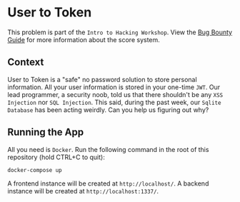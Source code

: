 # User to Token

This problem is part of the `Intro to Hacking Workshop`. View the [Bug Bounty Guide](https://github.com/hackmtlca/bug-bounty-guide) for more information about the score system.

## Context

User to Token is a "safe" no password solution to store personal information. All your user information is stored in your one-time `JWT`. Our lead programmer, a security noob, told us that there shouldn't be any `XSS Injection` nor `SQL Injection`. This said, during the past week, our `Sqlite Database` has been acting weirdly. Can you help us figuring out why?

## Running the App

All you need is `Docker`. Run the following command in the root of this repository (hold CTRL+C to quit):

```
docker-compose up
```

A frontend instance will be created at `http://localhost/`. A backend instance will be created at `http://localhost:1337/`.